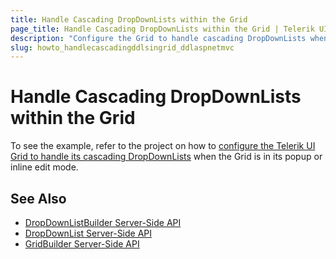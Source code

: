 ```yaml
---
title: Handle Cascading DropDownLists within the Grid
page_title: Handle Cascading DropDownLists within the Grid | Telerik UI DropDownList HtmlHelper for ASP.NET MVC
description: "Configure the Grid to handle cascading DropDownLists when using the Popup or Inline editing modes."
slug: howto_handlecascadingddlsingrid_ddlaspnetmvc
---
```


# Handle Cascading DropDownLists within the Grid

To see the example, refer to the project on how to [configure the Telerik UI Grid to handle its cascading DropDownLists](https://github.com/telerik/ui-for-aspnet-mvc-examples/tree/master/grid/grid-editing-cascading-dropdownlist) when the Grid is in its popup or inline edit mode.

## See Also

* [DropDownListBuilder Server-Side API](http://docs.telerik.com/aspnet-mvc/api/Kendo.Mvc.UI.Fluent/DropDownListBuilder)
* [DropDownList Server-Side API](/api/dropdownlist)
* [GridBuilder Server-Side API](http://docs.telerik.com/aspnet-mvc/api/Kendo.Mvc.UI.Fluent/AutoCompleteBuilder)
